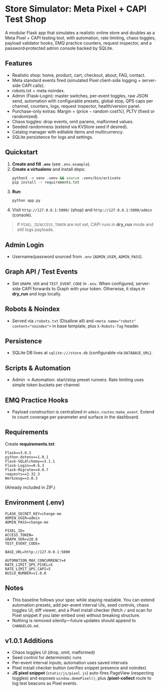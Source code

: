 # Store Simulator: Meta Pixel + CAPI Test Shop

A modular Flask app that simulates a realistic online store and doubles as a Meta Pixel + CAPI testing tool, with automation, rate limiting, chaos toggles, payload validator hooks, EMQ practice counters, request inspector, and a password‑protected admin console backed by SQLite.

## Features
- Realistic shop: home, product, cart, checkout, about, FAQ, contact.
- Meta standard events fired (simulated Pixel client-side logging + server-side CAPI calls).
- robots.txt + meta noindex.
- Admin (Flask-Login): master switches, per-event toggles, raw JSON send, automation with configurable presets, global stop, QPS caps per channel, counters, logs, request inspector, health/version panel.
- Purchase-only extras: Margin = (price − random cost%), PLTV (fixed or randomized).
- Chaos toggles: drop events, omit params, malformed values.
- Seeded randomness (extend via KVStore seed if desired).
- Catalog manager with editable items and multicurrency.
- SQLite persistence for logs and settings.

## Quickstart
1. **Create and fill `.env`** (see `.env.example`).
2. **Create a virtualenv** and install deps:
   ```bash
   python3 -m venv .venv && source .venv/bin/activate
   pip install -r requirements.txt
   ```
3. **Run**:
   ```bash
   python app.py
   ```
4. Visit `http://127.0.0.1:5000/` (shop) and `http://127.0.0.1:5000/admin` (console).

> If `PIXEL_ID`/`ACCESS_TOKEN` are not set, CAPI runs in **dry_run** mode and still logs payloads.

## Admin Login
- Username/password sourced from `.env` (`ADMIN_USER`, `ADMIN_PASS`).

## Graph API / Test Events
- Set `GRAPH_VER` and `TEST_EVENT_CODE` in `.env`. When configured, server-side CAPI forwards to Graph with your token. Otherwise, it stays in **dry_run** and logs locally.

## Robots & Noindex
- Served via `/robots.txt` (Disallow all) and `<meta name="robots" content="noindex">` in base template, plus `X-Robots-Tag` header.

## Persistence
- SQLite DB lives at `sqlite:///store.db` (configurable via `DATABASE_URL`).

## Scripts & Automation
- Admin → Automation: start/stop preset runners. Rate limiting uses simple token buckets per channel.

## EMQ Practice Hooks
- Payload construction is centralized in `admin.routes:make_event`. Extend to count coverage per parameter and surface in the dashboard.

## Requirements
Create **requirements.txt**:
```
Flask==3.0.3
python-dotenv==1.0.1
Flask-SQLAlchemy==3.1.1
Flask-Login==0.6.3
Flask-Migrate==4.0.7
requests==2.32.3
Werkzeug==3.0.3
```
(Already included in ZIP.)

## Environment (.env)
```
FLASK_SECRET_KEY=change-me
ADMIN_USER=admin
ADMIN_PASS=change-me

PIXEL_ID=
ACCESS_TOKEN=
GRAPH_VER=v20.0
TEST_EVENT_CODE=

BASE_URL=http://127.0.0.1:5000

AUTOMATION_MAX_CONCURRENCY=4
RATE_LIMIT_QPS_PIXEL=5
RATE_LIMIT_QPS_CAPI=5
BUILD_NUMBER=v1.0.0
```

## Notes
- This baseline follows your spec while staying readable. You can extend automation presets, add per-event interval UIs, seed controls, chaos toggles UI, diff viewer, and a Pixel install checker (fetch `/` and scan for Pixel snippet if you later embed one) without breaking structure.
- Nothing is removed silently—future updates should append to `CHANGELOG.md`.


## v1.0.1 Additions
- Chaos toggles UI (drop, omit, malformed)
- Seed control for deterministic runs
- Per-event interval inputs; automation uses saved intervals
- Pixel install checker button (verifies snippet presence and noindex)
- **JS pixel snippet** (`static/js/pixel.js`) auto-fires PageView (respecting toggles) and exposes `window.demoPixel()`,
  plus **/pixel-collect** route to log test beacons as Pixel events.
